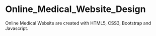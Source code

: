 # Online_Medical_Website_Design
Online Medical Website are created with HTML5, CSS3, Bootstrap and Javascript.
